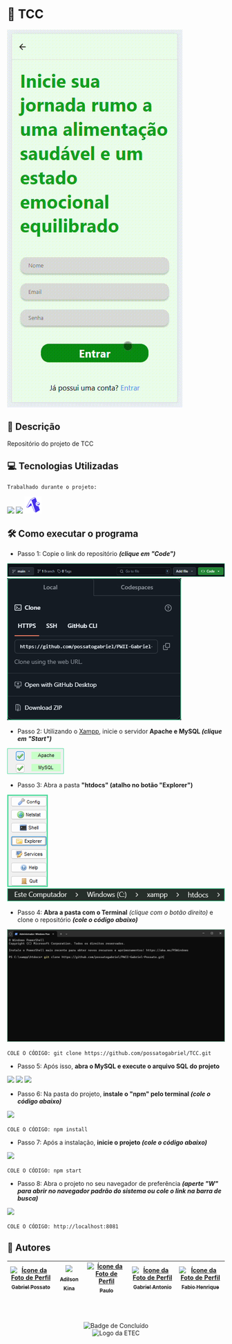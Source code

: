 # 🍇 TCC

<img src = "img/Demonstração.gif">

## 📰 Descrição

Repositório do projeto de TCC

## 💻 Tecnologias Utilizadas
`Trabalhado durante o projeto:`

<img src="https://cdn.jsdelivr.net/gh/devicons/devicon@latest/icons/php/php-original.svg" height = "40"/> <img src="https://cdn.jsdelivr.net/gh/devicons/devicon@latest/icons/react/react-original.svg" height = "40"/> <img src = "img/expo.svg" height = "40"/>
          
## 🛠️ Como executar o programa

* Passo 1: Copie o link do repositório ***(clique em "Code")***
<img src = "img/Passo1.jpg">
<img src = "img/Passo2.jpg">

* Passo 2: Utilizando o <a href = "https://www.apachefriends.org/pt_br/index.html">Xampp</a>, inicie o servidor **Apache e MySQL *(clique em "Start")***
<img src = "img/Passo3.1.jpg">

* Passo 3: Abra a pasta **"htdocs" (atalho no botão "Explorer")**
<img src = "img/Passo4.jpg">
<img src = "img/Passo50.jpg">

* Passo 4: **Abra a pasta com o Terminal** *(clique com o botão direito)* e clone o repositório ***(cole o código abaixo)*** 
<img src = "img/Passo4_1.jpg">

```COLE O CÓDIGO: git clone https://github.com/possatogabriel/TCC.git```

* Passo 5: Após isso, **abra o MySQL e execute o arquivo SQL do projeto**
<img src = "img/Passo10.jpg">
<img src = "img/Passo11.jpg">
<img src = "img/Passo12.jpg">

- Passo 6: Na pasta do projeto, **instale o "npm" pelo terminal *(cole o código abaixo)***
<img src = "img/Passo70.jpg">

```COLE O CÓDIGO: npm install```

- Passo 7: Após a instalação, **inicie o projeto *(cole o código abaixo)***
<img src = "img/Passo8.jpg">

```COLE O CÓDIGO: npm start```

- Passo 8: Abra o projeto no seu navegador de preferência ***(aperte "W" para abrir no navegador padrão do sistema ou cole o link na barra de busca)***
<img src = "img/Passo90.jpg">

```COLE O CÓDIGO: http://localhost:8081```

## 🙋 Autores
| [<img loading="lazy" src="https://avatars.githubusercontent.com/u/136634888?v=4" width=80 alt = "Ícone da Foto de Perfil"> <br> <sub> Gabriel Possato </sub>](https://github.com/possatogabriel) | [<img loading="lazy" src="https://avatars.githubusercontent.com/u/134547014?v=4" width=80><br><sub> Adilson Kina </sub>](https://github.com/Adilson-kina) | [<img loading="lazy" src="https://avatars.githubusercontent.com/u/146140027?v=4" width=80 alt = "Ícone da Foto de Perfil"> <br> <sub> Paulo </sub>](https://github.com/Paulinho598) | [<img loading="lazy" src="https://avatars.githubusercontent.com/u/134557881?v=4" width=80 alt = "Ícone da Foto de Perfil"> <br> <sub> Gabriel Antonio </sub>](https://github.com/gabriel7172) | [<img loading="lazy" src="https://avatars.githubusercontent.com/u/164388521?v=4" width=80 alt = "Ícone da Foto de Perfil"> <br> <sub> Fabio Henrique </sub>](https://github.com/fabiohenriquedejesus) |
| :---: | :---: | :---: | :---: | :---: |
<br>
<br>
<p align = "center"> <img alt="Badge de Concluído" src="https://img.shields.io/badge/STATUS%20%20%20%20%20%20%20%20%20%20%20%20%20%20%20-em desenvolvimento-blue?style=for-the-badge"> <br/> <img src = "img/etec1.png" height = "50" alt = "Logo da ETEC"> </p>
